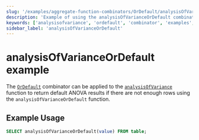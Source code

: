 ```yaml
---
slug: '/examples/aggregate-function-combinators/OrDefault/analysisOfVarianceOrDefault'
description: 'Example of using the analysisOfVarianceOrDefault combinator'
keywords: ['analysisofvariance', 'ordefault', 'combinator', 'examples', 'analysisOfVarianceOrDefault']
sidebar_label: 'analysisOfVarianceOrDefault'
---
```


# analysisOfVarianceOrDefault example

The [`OrDefault`](/sql-reference/aggregate-functions/combinators#-ordefault) combinator can be applied to the [`analysisOfVariance`](/sql-reference/aggregate-functions/reference/analysis_of_variance) function to return default ANOVA results if there are not enough rows using the `analysisOfVarianceOrDefault` function.

## Example Usage

```sql
SELECT analysisOfVarianceOrDefault(value) FROM table;
``` 